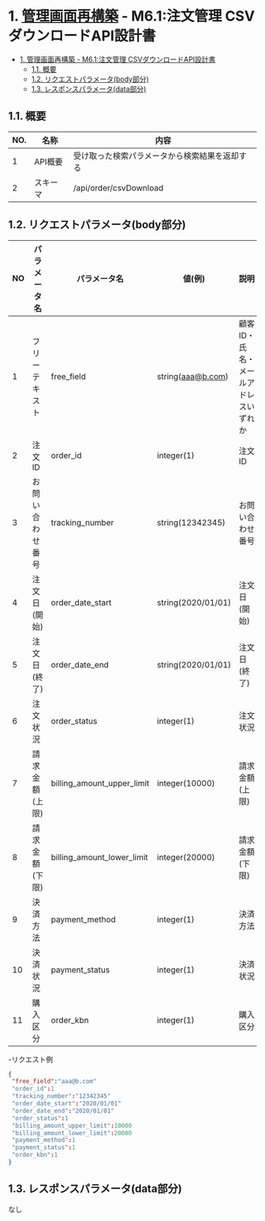 # 1. [管理画面再構築](https://github.com/grrowjp/Meeth/wiki/%E7%AE%A1%E7%90%86%E7%94%BB%E9%9D%A2%E5%86%8D%E6%A7%8B%E7%AF%89-%E7%94%BB%E9%9D%A2%E4%B8%80%E8%A6%A7) - M6.1:注文管理 CSVダウンロードAPI設計書

- [1. 管理画面再構築 - M6.1:注文管理 CSVダウンロードAPI設計書](#1-管理画面再構築---m61注文管理-csvダウンロードapi設計書)
  - [1.1. 概要](#11-概要)
  - [1.2. リクエストパラメータ(body部分)](#12-リクエストパラメータbody部分)
  - [1.3. レスポンスパラメータ(data部分)](#13-レスポンスパラメータdata部分)

## 1.1. 概要

| NO. | 名称     | 内容                                           |
| --- | -------- | ---------------------------------------------- |
| 1   | API概要  | 受け取った検索パラメータから検索結果を返却する |
| 2   | スキーマ | /api/order/csvDownload                  |

## 1.2. リクエストパラメータ(body部分)

| NO  | パラメータ名             | パラメータ名                              | 値(例)             | 説明                                 |
| --- | ------------------------ | ----------------------------------------- | ------------------ | ------------------------------------ |
| 1  | フリーテキスト       | free_field                 | string(aaa@b.com)                                            | 顧客ID・氏名・メールアドレスいずれか                                                                                                                                                                                            |
| 2  | 注文ID               | order_id                   | integer(1)                                                   | 注文ID                                                                                                                                                                                                                          |
| 3  | お問い合わせ番号     | tracking_number            | string(12342345)                                             | お問い合わせ番号                                                                                                                                                                                                                |
| 4  | 注文日(開始)         | order_date_start           | string(2020/01/01)                                           | 注文日(開始)                                                                                                                                                                                                                    |
| 5  | 注文日(終了)         | order_date_end             | string(2020/01/01)                                           | 注文日(終了)                                                                                                                                                                                                                    |
| 6  | 注文状況             | order_status               | integer(1)                                                   | 注文状況                                                                                                                                                                                                                        |
| 7  | 請求金額(上限)       | billing_amount_upper_limit | integer(10000)                                               | 請求金額(上限)                                                                                                                                                                                                                  |
| 8  | 請求金額(下限)       | billing_amount_lower_limit | integer(20000)                                               | 請求金額(下限)                                                                                                                                                                                                                  |
| 9  | 決済方法             | payment_method             | integer(1)                                                   | 決済方法                                                                                                                                                                                                                        |
| 10 | 決済状況             | payment_status             | integer(1)                                                   | 決済状況                                                                                                                                                                                                                        |
| 11 | 購入区分             | order_kbn                  | integer(1)                                                   | 購入区分                                                                                                                                                                                                                        |

-リクエスト例
```json
{
 "free_field":"aaa@b.com"
 "order_id":1
 "tracking_number":"12342345"
 "order_date_start":"2020/01/01"
 "order_date_end":"2020/01/01"
 "order_status":1
 "billing_amount_upper_limit":10000
 "billing_amount_lower_limit":20000
 "payment_method":1
 "payment_status":1
 "order_kbn":1
}
```

## 1.3. レスポンスパラメータ(data部分)

なし
